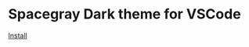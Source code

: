 # Spacegray Dark theme for VSCode

[Install](https://marketplace.visualstudio.com/items?itemName=petecoop.spacegray-dark)

